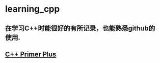 # learning_cpp
在学习C++时能很好的有所记录，也能熟悉github的使用.
-----------------------------------------------------------------------------
## [C++ Primer Plus](https://github.com/megea/learning_cpp/blob/master/C%2B%2B%20Primer%20Plus)

